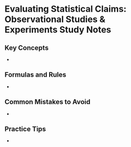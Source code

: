 # Evaluating Statistical Claims: Observational Studies & Experiments Study Notes

## Key Concepts

- 

## Formulas and Rules

- 

## Common Mistakes to Avoid

- 

## Practice Tips

- 

